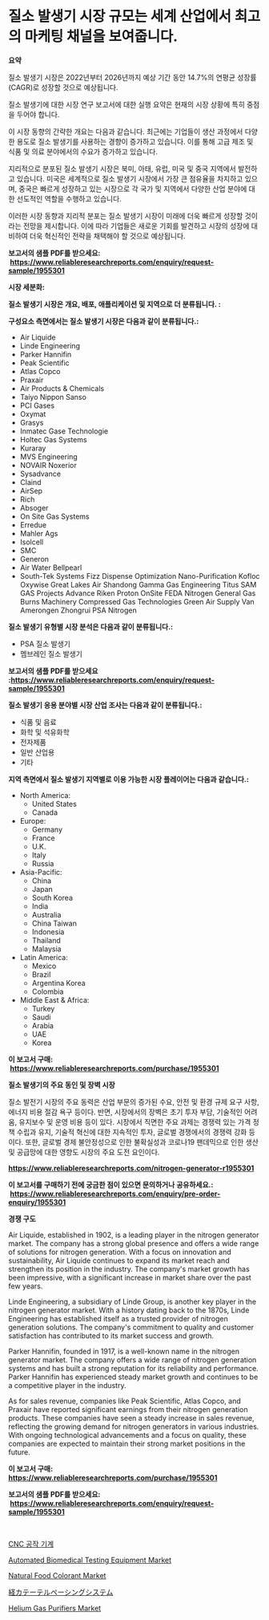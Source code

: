 <p><h1>질소 발생기 시장 규모는 세계 산업에서 최고의 마케팅 채널을 보여줍니다.</h1></p><p><strong>요약</strong></p>
<p><p>질소 발생기 시장은 2022년부터 2026년까지 예상 기간 동안 14.7%의 연평균 성장률(CAGR)로 성장할 것으로 예상됩니다.</p><p>질소 발생기에 대한 시장 연구 보고서에 대한 실행 요약은 현재의 시장 상황에 특히 중점을 두어야 합니다.</p><p>이 시장 동향의 간략한 개요는 다음과 같습니다. 최근에는 기업들이 생산 과정에서 다양한 용도로 질소 발생기를 사용하는 경향이 증가하고 있습니다. 이를 통해 고급 제조 및 식품 및 의료 분야에서의 수요가 증가하고 있습니다.</p><p>지리적으로 분포된 질소 발생기 시장은 북미, 아태, 유럽, 미국 및 중국 지역에서 발전하고 있습니다. 미국은 세계적으로 질소 발생기 시장에서 가장 큰 점유율을 차지하고 있으며, 중국은 빠르게 성장하고 있는 시장으로 각 국가 및 지역에서 다양한 산업 분야에 대한 선도적인 역할을 수행하고 있습니다.</p><p>이러한 시장 동향과 지리적 분포는 질소 발생기 시장이 미래에 더욱 빠르게 성장할 것이라는 전망을 제시합니다. 이에 따라 기업들은 새로운 기회를 발견하고 시장의 성장에 대비하여 더욱 혁신적인 전략을 채택해야 할 것으로 예상됩니다.</p></p>
<p><strong>보고서의 샘플 PDF를 받으세요: &nbsp;<a href="https://www.reliableresearchreports.com/enquiry/request-sample/1955301">https://www.reliableresearchreports.com/enquiry/request-sample/1955301</a></strong></p>
<p><strong>시장 세분화:</strong></p>
<p><strong> 질소 발생기 시장은 개요, 배포, 애플리케이션 및 지역으로 더 분류됩니다. :</strong></p>
<p><strong>구성요소 측면에서는 질소 발생기 시장은 다음과 같이 분류됩니다.:</strong></p>
<p><ul><li>Air Liquide</li><li>Linde Engineering</li><li>Parker Hannifin</li><li>Peak Scientific</li><li>Atlas Copco</li><li>Praxair</li><li>Air Products & Chemicals</li><li>Taiyo Nippon Sanso</li><li>PCI Gases</li><li>Oxymat</li><li>Grasys</li><li>Inmatec Gase Technologie</li><li>Holtec Gas Systems</li><li>Kuraray</li><li>MVS Engineering</li><li>NOVAIR Noxerior</li><li>Sysadvance</li><li>Claind</li><li>AirSep</li><li>Rich</li><li>Absoger</li><li>On Site Gas Systems</li><li>Erredue</li><li>Mahler Ags</li><li>Isolcell</li><li>SMC</li><li>Generon</li><li>Air Water Bellpearl</li><li>South-Tek Systems
    Fizz Dispense Optimization
    Nano-Purification
    Kofloc
    Oxywise
    Great Lakes Air
    Shandong Gamma Gas Engineering
    Titus
    SAM GAS Projects
    Advance Riken
    Proton OnSite
    FEDA Nitrogen
    General Gas
    Burns Machinery
    Compressed Gas Technologies
    Green Air Supply
    Van Amerongen
    Zhongrui
    PSA Nitrogen</li></ul></p>
<p><strong> 질소 발생기 유형별 시장 분석은 다음과 같이 분류됩니다.:</strong></p>
<p><ul><li>PSA 질소 발생기</li><li>멤브레인 질소 발생기</li></ul></p>
<p><strong>보고서의 샘플 PDF를 받으세요 :<a href="https://www.reliableresearchreports.com/enquiry/request-sample/1955301">https://www.reliableresearchreports.com/enquiry/request-sample/1955301</a></strong></p>
<p><strong> 질소 발생기 응용 분야별 시장 산업 조사는 다음과 같이 분류됩니다.:</strong></p>
<p><ul><li>식품 및 음료</li><li>화학 및 석유화학</li><li>전자제품</li><li>일반 산업용</li><li>기타</li></ul></p>
<p><strong>지역 측면에서 질소 발생기 지역별로 이용 가능한 시장 플레이어는 다음과 같습니다.:</strong></p>
<p><ul>
    <li>
        North America:
        <ul>
            <li>United States</li>
            <li>Canada</li>
        </ul>
    </li>
    <li>
        Europe:
        <ul>
            <li>Germany</li>
            <li>France</li>
            <li>U.K.</li>
            <li>Italy</li>
            <li>Russia</li>
        </ul>
    </li>
    <li>
        Asia-Pacific:
        <ul>
            <li>China</li>
            <li>Japan</li>
            <li>South Korea</li>
            <li>India</li>
            <li>Australia</li>
            <li>China Taiwan</li>
            <li>Indonesia</li>
            <li>Thailand</li>
            <li>Malaysia</li>
        </ul>
    </li>
    <li>
        Latin America:
        <ul>
            <li>Mexico</li>
            <li>Brazil</li>
            <li>Argentina Korea</li>
            <li>Colombia</li>
        </ul>
    </li>
    <li>
        Middle East & Africa:
        <ul>
            <li>Turkey</li>
            <li>Saudi</li>
            <li>Arabia</li>
            <li>UAE</li>
            <li>Korea</li>
        </ul>
    </li>
    </ul></p>
<p><strong>이 보고서 구매: &nbsp;<a href="https://www.reliableresearchreports.com/purchase/1955301">https://www.reliableresearchreports.com/purchase/1955301</a></strong></p>
<p><strong>질소 발생기의 주요 동인 및 장벽 시장</strong></p>
<p><p>질소 발전기 시장의 주요 동력은 산업 부문의 증가된 수요, 안전 및 환경 규제 요구 사항, 에너지 비용 절감 욕구 등이다. 반면, 시장에서의 장벽은 초기 투자 부담, 기술적인 어려움, 유지보수 및 운영 비용 등이 있다. 시장에서 직면한 주요 과제는 경쟁력 있는 가격 정책 수립과 유지, 기술적 혁신에 대한 지속적인 투자, 글로벌 경쟁에서의 경쟁력 강화 등이다. 또한, 글로벌 경제 불안정성으로 인한 불확실성과 코로나19 팬데믹으로 인한 생산 및 공급망에 대한 영향도 시장의 주요 도전 요인이다.</p></p>
<p><strong><a href="https://www.reliableresearchreports.com/nitrogen-generator-r1955301">https://www.reliableresearchreports.com/nitrogen-generator-r1955301</a></strong></p>
<p><strong>이 보고서를 구매하기 전에 궁금한 점이 있으면 문의하거나 공유하세요.: &nbsp;<a href="https://www.reliableresearchreports.com/enquiry/pre-order-enquiry/1955301">https://www.reliableresearchreports.com/enquiry/pre-order-enquiry/1955301</a></strong></p>
<p><strong>경쟁 구도</strong></p>
<p><p>Air Liquide, established in 1902, is a leading player in the nitrogen generator market. The company has a strong global presence and offers a wide range of solutions for nitrogen generation. With a focus on innovation and sustainability, Air Liquide continues to expand its market reach and strengthen its position in the industry. The company's market growth has been impressive, with a significant increase in market share over the past few years.</p><p>Linde Engineering, a subsidiary of Linde Group, is another key player in the nitrogen generator market. With a history dating back to the 1870s, Linde Engineering has established itself as a trusted provider of nitrogen generation solutions. The company's commitment to quality and customer satisfaction has contributed to its market success and growth.</p><p>Parker Hannifin, founded in 1917, is a well-known name in the nitrogen generator market. The company offers a wide range of nitrogen generation systems and has built a strong reputation for its reliability and performance. Parker Hannifin has experienced steady market growth and continues to be a competitive player in the industry.</p><p>As for sales revenue, companies like Peak Scientific, Atlas Copco, and Praxair have reported significant earnings from their nitrogen generation products. These companies have seen a steady increase in sales revenue, reflecting the growing demand for nitrogen generators in various industries. With ongoing technological advancements and a focus on quality, these companies are expected to maintain their strong market positions in the future.</p></p>
<p><strong>이 보고서 구매: &nbsp; <a href="https://www.reliableresearchreports.com/purchase/1955301">https://www.reliableresearchreports.com/purchase/1955301</a></strong></p>
<p><strong>보고서의 샘플 PDF를 받으세요: &nbsp;<a href="https://www.reliableresearchreports.com/enquiry/request-sample/1955301">https://www.reliableresearchreports.com/enquiry/request-sample/1955301</a></strong><strong></strong></p>
<p>&nbsp;</p>
<p><p><a href="https://github.com/wallacBahrtyinger567686/Market-Research-Report-List-1/blob/main/322106317222.md">CNC 공작 기계</a></p><p><a href="https://issuu.com/reportprime-2/docs/automated-biomedical-testing-equipment-market-size">Automated Biomedical Testing Equipment Market</a></p><p><a href="https://github.com/angelajermaine/Market-Research-Report-List-2/blob/main/natural-food-colorant-market.md">Natural Food Colorant Market</a></p><p><a href="https://github.com/dzy793153605/Market-Research-Report-List-1/blob/main/985776518573.md">経カテーテルペーシングシステム</a></p><p><a href="https://issuu.com/reportprime-2/docs/helium-gas-purifiers-market-size-2030.pptx">Helium Gas Purifiers Market</a></p></p>